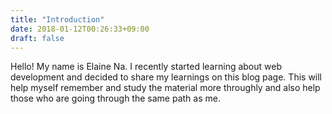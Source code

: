 ```yaml
---
title: "Introduction"
date: 2018-01-12T00:26:33+09:00
draft: false
---
```


Hello! My name is Elaine Na. I recently started learning about web development and decided to share my learnings on this blog page. This will help myself remember and study the material more throughly and also help those who are going through the same path as me.